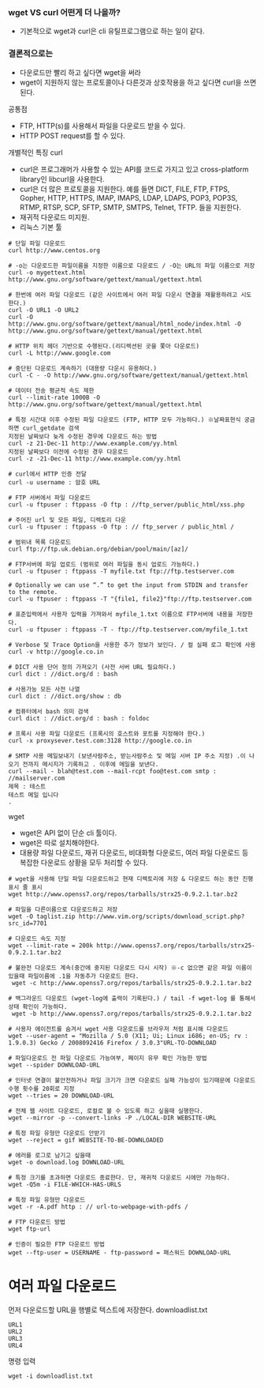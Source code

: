 ### wget VS curl 어떤게 더 나을까?
- 기본적으로 wget과 curl은 cli 유틸프로그램으로 하는 일이 같다.


### 결론적으로는
- 다운로드만 빨리 하고 싶다면 wget을 써라
- wget이 지원하지 않는 프로토콜이나 다른것과 상호작용을 하고 싶다면 curl을 쓰면 된다.


공통점
- FTP, HTTP(s)를 사용해서 파일을 다운로드 받을 수 있다.
- HTTP POST request를 할 수 있다.


개별적인 특징
curl
- curl은 프로그래머가 사용할 수 있는 API를 코드로 가지고 있고 cross-platform library인 libcurl을 사용한다.
- curl은 더 많은 프로토콜을 지원한다. 예를 들면 DICT, FILE, FTP, FTPS, Gopher, HTTP, HTTPS, IMAP, IMAPS, LDAP, LDAPS, POP3, POP3S, RTMP, RTSP, SCP, SFTP, SMTP, SMTPS, Telnet, TFTP. 들을 지원한다.
- 재귀적 다운로드 미지원.
- 리눅스 기본 툴


```
# 단일 파일 다운로드
curl http://www.centos.org
```
```
# -o는 다운로드한 파일이름을 지정한 이름으로 다운로드 / -O는 URL의 파일 이름으로 저장
curl -o mygettext.html http://www.gnu.org/software/gettext/manual/gettext.html
```
```
# 한번에 여러 파일 다운로드 (같은 사이트에서 여러 파일 다운시 연결을 재활용하려고 시도한다.)
curl -O URL1 -O URL2
curl -O http://www.gnu.org/software/gettext/manual/html_node/index.html -O http://www.gnu.org/software/gettext/manual/gettext.html
```
```
# HTTP 위치 헤더 기반으로 수행된다.(리디렉션된 곳을 쫓아 다운로드)
curl -L http://www.google.com
```
```
# 중단된 다운로드 계속하기 (대용량 다운시 유용하다.)
curl -C - -O http://www.gnu.org/software/gettext/manual/gettext.html
```
```
# 데이터 전송 평균적 속도 제한
curl --limit-rate 1000B -O http://www.gnu.org/software/gettext/manual/gettext.html
```
```
# 특정 시간대 이후 수정된 파일 다운로드 (FTP, HTTP 모두 가능하다.) ※날짜표현식 궁금하면 curl_getdate 검색
지정된 날짜보다 늦게 수정된 경우에 다운로드 하는 방법
curl -z 21-Dec-11 http://www.example.com/yy.html
지정된 날짜보다 이전에 수정된 경우 다운로드
curl -z -21-Dec-11 http://www.example.com/yy.html
```
```
# curl에서 HTTP 인증 전달
curl -u username : 암호 URL
```
```
# FTP 서버에서 파일 다운로드
curl -u ftpuser : ftppass -O ftp : //ftp_server/public_html/xss.php
```
```
# 주어진 url 및 모든 파일, 디렉토리 다운
curl -u ftpuser : ftppass -O ftp : // ftp_server / public_html /
```
```
# 범위내 목록 다운로드
curl ftp://ftp.uk.debian.org/debian/pool/main/[az]/
```
```
# FTP서버에 파일 업로드 (범위로 여러 파일을 동시 업로드 가능하다.)
curl -u ftpuser : ftppass -T myfile.txt ftp://ftp.testserver.com
```
```
# Optionally we can use “.” to get the input from STDIN and transfer to the remote.
curl -u ftpuser : ftppass -T "{file1, file2}"ftp://ftp.testserver.com
```
```
# 표준입력에서 사용자 입력을 가져와서 myfile_1.txt 이름으로 FTP서버에 내용을 저장한다.
curl -u ftpuser : ftppass -T - ftp://ftp.testserver.com/myfile_1.txt
```
```
# Verbose 및 Trace Option을 사용한 추가 정보가 보인다. / 컬 실패 로그 확인에 사용
curl -v http://google.co.in
```
```
# DICT 사용 단어 정의 가져오기 (사전 서버 URL 필요하다.)
curl dict : //dict.org/d : bash
```
```
# 사용가능 모든 사전 나열
curl dict : //dict.org/show : db 
```
```
# 컴퓨터에서 bash 의미 검색
curl dict : //dict.org/d : bash : foldoc
```
```
# 프록시 사용 파일 다운로드 (프록시의 호스트와 포트를 지정해야 한다.)
curl -x proxysever.test.com:3128 http://google.co.in
```
```
# SMTP 사용 메일보내기 (보낸사람주소, 받는사람주소 및 메일 서버 IP 주소 지정) .이 나오기 전까지 메시지가 기록하고 . 이후에 메일을 보낸다.
curl --mail - blah@test.com --mail-rcpt foo@test.com smtp : //mailserver.com
제목 : 테스트
테스트 메일 입니다
.
```








wget
- wget은 API 없이 단순 cli 툴이다.
- wget은 따로 설치해야한다.
- 대용량 파일 다운로드, 재귀 다운로드, 비대화형 다운로드, 여러 파일 다운로드 등 복잡한 다운로드 상황을 모두 처리할 수 있다.

```
# wget을 사용해 단일 파일 다운로드하고 현재 디렉토리에 저장 & 다운로드 하는 동안 진행 표시 줄 표시
wget http://www.openss7.org/repos/tarballs/strx25-0.9.2.1.tar.bz2
```
```
# 파일을 다른이름으로 다운로드하고 저장
wget -O taglist.zip http://www.vim.org/scripts/download_script.php?src_id=7701
```
```
# 다운로드 속도 지정
wget --limit-rate = 200k http://www.openss7.org/repos/tarballs/strx25-0.9.2.1.tar.bz2
```
```
# 불완전 다운로드 계속(중간에 중지된 다운로드 다시 시작) ※-c 없으면 같은 파일 이름이 있을때 파일이름에 .1을 자동추가 다운로드 한다.
 wget -c http://www.openss7.org/repos/tarballs/strx25-0.9.2.1.tar.bz2
```
```
# 백그라운드 다운로드 (wget-log에 출력이 기록된다.) / tail -f wget-log 를 통해서 상태 확인이 가능하다.
 wget -b http://www.openss7.org/repos/tarballs/strx25-0.9.2.1.tar.bz2
```
```
# 사용자 에이전트를 숨겨서 wget 사용 다운로드를 브라우저 처럼 표시해 다운로드
wget --user-agent = "Mozilla / 5.0 (X11; Ui; Linux i686; en-US; rv : 1.9.0.3) Gecko / 2008092416 Firefox / 3.0.3"URL-TO-DOWNLOAD
```
```
# 파일다운로드 전 파일 다운로드 가능여부, 페이지 유무 확인 가능한 방법
wget --spider DOWNLOAD-URL
```
```
# 인터넷 연결이 불안전하거나 파일 크기가 크면 다운로드 실패 가능성이 있기때문에 다운로드 수행 횟수를 20회로 지정
wget --tries = 20 DOWNLOAD-URL
```
```
# 전체 웹 사이트 다운로드, 로컬로 볼 수 있도록 하고 싶을때 실행한다.
wget --mirror -p --convert-links -P ./LOCAL-DIR WEBSITE-URL
```
```
# 특정 파일 유형만 다운로드 안받기
wget --reject = gif WEBSITE-TO-BE-DOWNLOADED
```
```
# 에러를 로그로 남기고 싶을때
wget -o download.log DOWNLOAD-URL
```
```
# 특정 크기를 초과하면 다운로드 종료한다. 단, 재귀적 다운로드 시에만 가능하다.
wget -Q5m -i FILE-WHICH-HAS-URLS
```
```
# 특정 파일 유형만 다운로드
wget -r -A.pdf http : // url-to-webpage-with-pdfs /
```
```
# FTP 다운로드 방법
wget ftp-url
```
```
# 인증이 필요한 FTP 다운로드 방법
wget --ftp-user = USERNAME - ftp-password = 패스워드 DOWNLOAD-URL
```

# 여러 파일 다운로드
먼저 다운로드할 URL을 행별로 텍스트에 저장한다.
downloadlist.txt
```
URL1
URL2
URL3
URL4
```
명령 입력
```
wget -i downloadlist.txt
```


